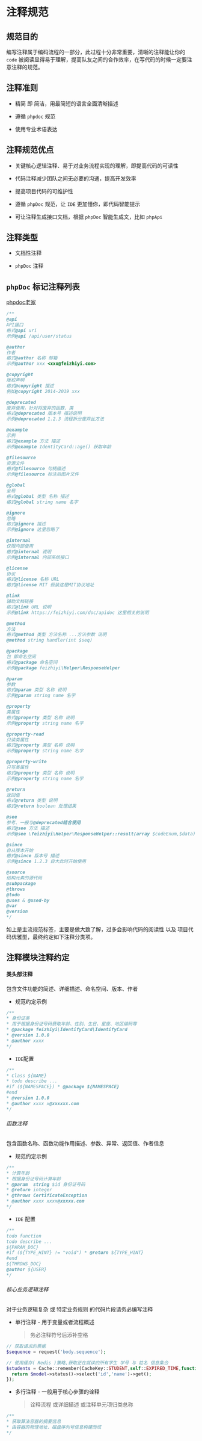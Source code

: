 # 注释规范

## 规范目的
编写注释属于编码流程的一部分，此过程十分非常重要，清晰的注释能让你的 `code` 被阅读显得易于理解，提高队友之间的合作效率，在写代码的时候一定要注意注释的规范。

##  注释准则

- 精简 即 简洁，用最简短的语言全面清晰描述

- 遵循 `phpdoc` 规范

- 使用专业术语表达


## 注释规范优点

- 关键核心逻辑注释、易于对业务流程实现的理解，即提高代码的可读性

- 代码注释减少团队之间无必要的沟通，提高开发效率

- 提高项目代码的可维护性

- 遵循 `phpDoc` 规范，让 `IDE` 更加懂你，即代码智能提示

- 可让注释生成接口文档，根据 `phpDoc` 智能生成文，比如 `phpApi`



## 注释类型

- 文档性注释

- `phpDoc` 注释



## `phpDoc` 标记注释列表

[phpdoc老家](https://docs.phpdoc.org/references/phpdoc/index.html)

```php
/**
@api
API接口
格式@api uri
示例@api /api/user/status

@author
作者
格式@author 名称 邮箱
示例@author xxx <xxx@feizhiyi.com>

@copyright
版权声明
格式@copyright 描述
例如@copyright 2014-2019 xxx

@deprecated
废弃使用，针对将废弃的函数、类
格式@deprecated 版本号 描述说明
示例@deprecated 1.2.3 流程拆分废弃此方法

@example
示例
格式@example 方法 描述
示例@example IdentityCard::age() 获取年龄

@filesource
资源文件
格式@filesource 句柄描述
示例@filesource 标注后图片文件

@global
全局
格式@global 类型 名称 描述
格式@global string name 名字

@ignore
忽略
格式@ignore 描述
示例@ignore 这里忽略了

@internal
仅限内部使用
格式@internal 说明
示例@internal 内部系统接口

@license
协议
格式@license 名称 URL
格式@license MIT 假装这是MIT协议地址

@link
辅助文档链接
格式@link URL 说明
示例@link https://feizhiyi.com/doc/apidoc 这里相关的说明

@method
方法
格式@method 类型 方法名称 ...方法参数 说明
@method string handler(int $seq)

@package
包 即命名空间
格式@package 命名空间
示例@package feizhiyi\Helper\ResponseHelper

@param
参数
格式@param 类型 名称 说明
示例@param string name 名字

@property
类属性
格式@property 类型 名称 说明
示例@property string name 名字

@property-read
只读类属性
格式@property 类型 名称 说明
示例@property string name 名字

@property-write
只写类属性
格式@property 类型 名称 说明
示例@property string name 名字

@return
返回值
格式@return 类型 说明
格式@return boolean 处理结果

@see
参考、一般与@deprecated结合使用
格式@see 方法 描述
示例@see \feizhiyi\Helper\ResponseHelper::result(array $codeEnum,$data) 报文响应

@since
自从版本开始
格式@since 版本号 描述
示例@since 1.2.3 自大此时开始使用

@source
结构元素的源代码
@subpackage
@throws
@todo
@uses & @used-by
@var
@version
*/
```



如上是主流规范标签，主要是做大致了解，过多会影响代码的阅读性 以及 项目代码优雅型，最终约定如下注释分类项。



## 注释模块注释约定

#### 类头部注释

包含文件功能的简述、详细描述、命名空间、版本、作者

- 规范约定示例

```PHP
/**
* 身份证类
* 用于根据身份证号码获取年龄、性别、生日、星座、地区编码等
* @package feizhiyi\IdentifyCard\IdentifyCard
* @version 1.0.0
* @author xxxx
*/
```

- `IDE`配置

```PHP
/**
* Class ${NAME}
* todo describe ...
#if (${NAMESPACE}) * @package ${NAMESPACE}
#end
* @version 1.0.0
* @author xxxx x@xxxxxx.com
*/
```

###### 函数注释

包含函数名称、函数功能作用描述、参数、异常、返回值、作者信息

- 规范约定示例

```php
/**
* 计算年龄
* 根据身份证号码计算年龄
* @param  string $id 身份证号码
* @return integer
* @throws CertificateException
* @author xxxx xxxx@xxxxx.com
*/
```

- `IDE` 配置

```php
/**
todo function
todo describe ...
${PARAM_DOC}
#if (${TYPE_HINT} != "void") * @return ${TYPE_HINT}
#end
${THROWS_DOC}
@author ${USER}
*/
```

###### 核心业务逻辑注释

对于业务逻辑复杂 或 特定业务规则 的代码片段请务必编写注释

- 单行注释 - 用于变量或者流程概述

  > 务必注释符号后添补空格

```php
// 获取请求的票据
$sequence = request('body.sequence');

// 使用缓存( Redis )策略,获取正在就读的所有学生 学号 与 姓名 信息集合
$students = Cache::remember(CacheKey::STUDENT,self::EXPIRED_TIME,function () use ($model){
  return $model->status()->select('id','name')->get();
});
```

- 多行注释 - 一般用于核心步骤的诠释

  > 诠释流程 或详细描述 或注释单元项归类总称

```php
/**
* 获取算法容器的摘要信息
* 由容器的物理地址、磁盘序列号信息构建而成
*/
```

  

